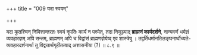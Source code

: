 +++
title = "009 यदा स्वयम्"

+++

यदा कुतश्चिन् निमित्तान्तरतः स्वयं नृपतिः कार्यं न पश्येत्, तदा नियुञ्ज्याद् **ब्राह्मणं कार्यदर्शने**, नान्यवर्णं धर्मज्ञं व्यवहारज्ञम् अपि सन्तम्, ब्राह्मणम् अपि च विद्वांसं ब्राह्मणज्ञेयेष्व् एव शास्त्रेषु । तद्वर्तिधर्मानतिलङ्घनार्थोच्यते- व्यवहारदर्शनार्था तु विद्वत्तार्थगृहीतत्वाद् अशासनीया (?) ॥ ८.९ ॥